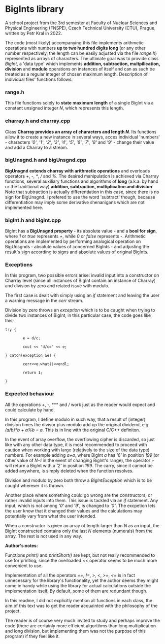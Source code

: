 <h1>BigInts library</h1>

A school project from the 3rd semester at Faculty of Nuclear Sciences and Physical Engineering (FNSPE),
Czech Technical University (CTU), Prague, written by Petr Kral in 2022.


The code (most likely) accompanying this file implements arithmetic operations with numbers **up to two hundred digits long**
(or any other number respectively, the length can be easily adjusted via the file *range.h*) represented as arrays of characters. The
ultimate goal was to provide class *BigInt*, a 'data type' which implements **addition, subtraction, multpilication, division** and **modulo**
operations on instances of itself and can as such be treated as a regular integer of chosen maximum length.
Description of individual files' functions follows:


<h3>range.h</h3>

This file functions solely to **state maximum length** of a single BigInt via a constant unsigned integer *N*, which represents this length.


<h3>charray.h and charray.cpp</h3>

Class **Charray provides an array of characters and length *N***. Its functions allow it to create a new instance in several ways, acces
individual 'numbers' - characters *'0'*, *'1'*, *'2'*, *'3'*, *'4'*, *'5'*, *'6'*, *'7'*, *'8'* and *'9'* - change their value and add a Charray to a stream.


<h3>bigUnsgnd.h and bigUnsgnd.cpp</h3>

**BigUnsgnd extends charray with arithmetic operations** and overloads operators *+*, *-*, *\**, */* and *%*. The desired manipulation is achieved via
Charray functions, several auxiliary functions and algorithms of **long** (a.k.a. by hand or the traditional way) 
**addition, subtraction, multiplication and division**. Note that subtraction is actually differentiation in this case, since there is no
sign for BigUnsgnd. I prefered to use the word 'subtract' though, because differentiation may imply some derivative shenanigans which
are not implemented here.


<h3>bigInt.h and bigInt.cpp</h3>

BigInt has a **BigUnsgnd property** - its absolute value - and a **bool for sign**, where *1* or *true* represents *+*, while *0* or *false* represents *-*.
Arithmetic operations are implemented by performing analogical operation on BigUnsgnds - absolute values of concerned BigInts - and
adjusting the result's sign according to signs and absolute values of original BigInts.

<h3>Exceptions</h3>

In this program, two possible errors arise: invalid input into a constructor on Charray level (since all instances
of BigInt contain an instance of Charray) and division by zero and related issue with modulo.

The first case is dealt with simply using an *if* statement and leaving the user a warning message in the *cerr* stream.

Division by zero throws an *exception* which is to be caught when trying to divide two instances of BigInt, in this particular case,
the code goes like this:

```
try {
    
        e = d/c;
        
        cout << "d/c=" << e;
        
} catch(exception &e) {

        cerr<<e.what()<<endl;
        
        return 1;
        
}
```


<h3>Expected behaviour</h3>

All the operations *+*, *-*, *** and */* work just as the reader would expect and could calculate by hand.

In this program, I define modulo in such way, that a result of (integer) division times the divisor plus modulo add up
the original dividend, e.g. *(a/b)\*b + a%b = a*. This is in line with the original C/C++ definiton.

In the event of array overflow, the overflowing cipher is discarded, so just like with any other data type, it is most recommended
to proceed with caution when working with large (relatively to the size of the data type) numbers. For example adding *a+a*,
where BigInt *a* has *'6'* in position *199* (or other value of *N-1* in the event of changing BigInt's range), the operator *+* will return
a BigInt with a *'2'* in position *199*. The carry, since it cannot be added anywhere, is simply deleted when the function resolves.

Division and modulo by zero both throw a *BigIntException* which is to be caught wherever it is thrown.

Another place where something could go wrong are the constructors, or rather invalid inputs into them. This issue is tackled
via an *if* statement. Any input, which is not among *'0'* and *'9'*, is changed to *'0'*. The excpetion lets the user know that it changed
their values and the calculations may potentially vary from what the user intended.

When a constructor is given an array of length larger than *N* as an input, the BigInt constructed contains only the last *N* elements
(numerals) from the array. The rest is not used in any way.


**Author's notes:**

Functions *print()* and *printShort()* are kept, but not really recommended to use for printing, since the overloaded *<<* operator
seems to be much more convenient to use.


Implementation of all the operators *==*, *!=*, *>*, *<*, *>=*, *<=* is in fact unnecessary for the library's functionality, yet the author
deems they might come in handy while using the library for actual calculations outside the implementation itself. By default, some
of them are redundant though.


In this readme, I did not explicitly mention all functions in each class, the aim of this text was to get the reader
acquainted with the philosophy of the project.

The reader is of course very much invited to study and perhaps improve the code (there are certainly more efficient
algortihms than long multiplication and long division, but implementing them was not the purpose of this program)
if they feel like it.
